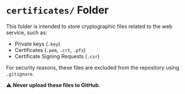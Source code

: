 # `certificates/` Folder

This folder is intended to store cryptographic files related to the web service, such as:

- Private keys (`.key`)
- Certificates (`.pem`, `.crt`, `.pfx`)
- Certificate Signing Requests (`.csr`)

For security reasons, these files are excluded from the repository using `.gitignore`.

⚠️ **Never upload these files to GitHub.**
